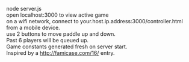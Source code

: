 node server.js  
open localhost:3000 to view active game  
on a wifi network, connect to your.host.ip.address:3000/controller.html from a mobile device.  
use 2 buttons to move paddle up and down.  
Past 6 players will be queued up.  
Game constants generated fresh on server start.  
Inspired by a http://famicase.com/16/ entry.  
